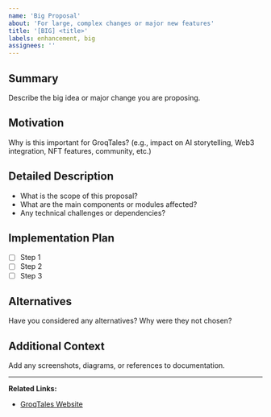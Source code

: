 ```yaml
---
name: 'Big Proposal'
about: 'For large, complex changes or major new features'
title: '[BIG] <title>'
labels: enhancement, big
assignees: ''
---
```


## Summary

Describe the big idea or major change you are proposing.

## Motivation

Why is this important for GroqTales? (e.g., impact on AI storytelling, Web3 integration, NFT features, community, etc.)

## Detailed Description

- What is the scope of this proposal?
- What are the main components or modules affected?
- Any technical challenges or dependencies?

## Implementation Plan

- [ ] Step 1
- [ ] Step 2
- [ ] Step 3

## Alternatives

Have you considered any alternatives? Why were they not chosen?

## Additional Context

Add any screenshots, diagrams, or references to documentation.

---

**Related Links:**

- [GroqTales Website](https://www.groqtales.xyz/)
